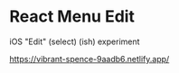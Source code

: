 # React Menu Edit

iOS "Edit" (select) (ish) experiment

https://vibrant-spence-9aadb6.netlify.app/
